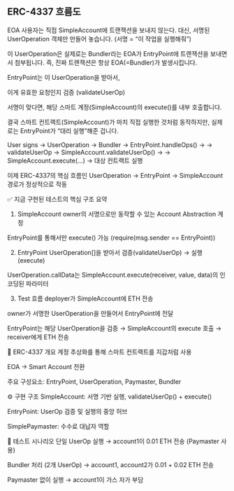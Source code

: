## ERC-4337 흐름도

EOA 사용자는 직접 SimpleAccount에 트랜잭션을 보내지 않는다.
대신, 서명된 UserOperation 객체만 만들어 놓습니다. (서명 = “이 작업을 실행해줘”)

이 UserOperation은 실제로는 Bundler라는 EOA가 EntryPoint에 트랜잭션을 보내면서 첨부됩니다.
즉, 진짜 트랜잭션은 항상 EOA(=Bundler)가 발생시킵니다.

EntryPoint는 이 UserOperation을 받아서,

이게 유효한 요청인지 검증 (validateUserOp)

서명이 맞다면, 해당 스마트 계정(SimpleAccount)의 execute()를 내부 호출합니다.

결국 스마트 컨트랙트(SimpleAccount)가 마치 직접 실행한 것처럼 동작하지만,
실제로는 EntryPoint가 “대리 실행”해준 겁니다.



User signs → UserOperation → Bundler → EntryPoint.handleOps() →
→ validateUserOp → SimpleAccount.validateUserOp() →
→ SimpleAccount.execute(...) → 대상 컨트랙트 실행

이제 ERC-4337의 핵심 흐름인 UserOperation → EntryPoint → SimpleAccount 경로가 정상적으로 작동

✅ 지금 구현된 테스트의 핵심 구조 요약
1. SimpleAccount
owner의 서명으로만 동작할 수 있는 Account Abstraction 계정

EntryPoint를 통해서만 execute() 가능 (require(msg.sender == EntryPoint))

2. EntryPoint
UserOperation[]을 받아서 검증(validateUserOp) → 실행(execute)

UserOperation.callData는 SimpleAccount.execute(receiver, value, data)의 인코딩된 파라미터

3. Test 흐름
deployer가 SimpleAccount에 ETH 전송

owner가 서명한 UserOperation을 만들어서 EntryPoint에 전달

EntryPoint는 해당 UserOperation을 검증 → SimpleAccount의 execute 호출 → receiver에게 ETH 전송

🧠 ERC-4337 개요
계정 추상화를 통해 스마트 컨트랙트를 지갑처럼 사용

EOA → Smart Account 전환

주요 구성요소: EntryPoint, UserOperation, Paymaster, Bundler

⚙️ 구현 구조
SimpleAccount: 서명 기반 실행, validateUserOp() + execute()

EntryPoint: UserOp 검증 및 실행의 중앙 허브

SimplePaymaster: 수수료 대납자 역할

🧪 테스트 시나리오
단일 UserOp 실행
→ account1이 0.01 ETH 전송 (Paymaster 사용)

Bundler 처리 (2개 UserOp)
→ account1, account2가 0.01 + 0.02 ETH 전송

Paymaster 없이 실행
→ account1이 가스 자가 부담
